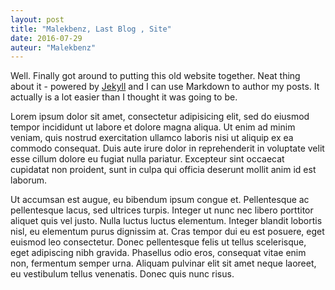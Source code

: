```yaml
---
layout: post
title: "Malekbenz, Last Blog , Site"
date: 2016-07-29
auteur: "Malekbenz"
---
```


Well. Finally got around to putting this old website together. Neat thing about it - powered by [Jekyll](http://jekyllrb.com) and I can use Markdown to author my posts. It actually is a lot easier than I thought it was going to be.

<p>Lorem ipsum dolor sit amet, consectetur adipisicing elit, sed do eiusmod tempor incididunt ut labore et dolore magna aliqua. Ut enim ad minim veniam, quis nostrud exercitation ullamco laboris nisi ut aliquip ex ea commodo consequat. Duis aute irure dolor in reprehenderit in voluptate velit esse cillum dolore eu fugiat nulla pariatur. Excepteur sint occaecat cupidatat non proident, sunt in culpa qui officia deserunt mollit anim id est laborum.   </p>
<p>Ut accumsan est augue, eu bibendum ipsum congue et. Pellentesque ac pellentesque lacus, sed ultrices turpis. Integer ut nunc nec libero porttitor aliquet quis vel justo. Nulla luctus luctus elementum. Integer blandit lobortis nisl, eu elementum purus dignissim at. Cras tempor dui eu est posuere, eget euismod leo consectetur. Donec pellentesque felis ut tellus scelerisque, eget adipiscing nibh gravida. Phasellus odio eros, consequat vitae enim non, fermentum semper urna. Aliquam pulvinar elit sit amet neque laoreet, eu vestibulum tellus venenatis. Donec quis nunc risus.</p>